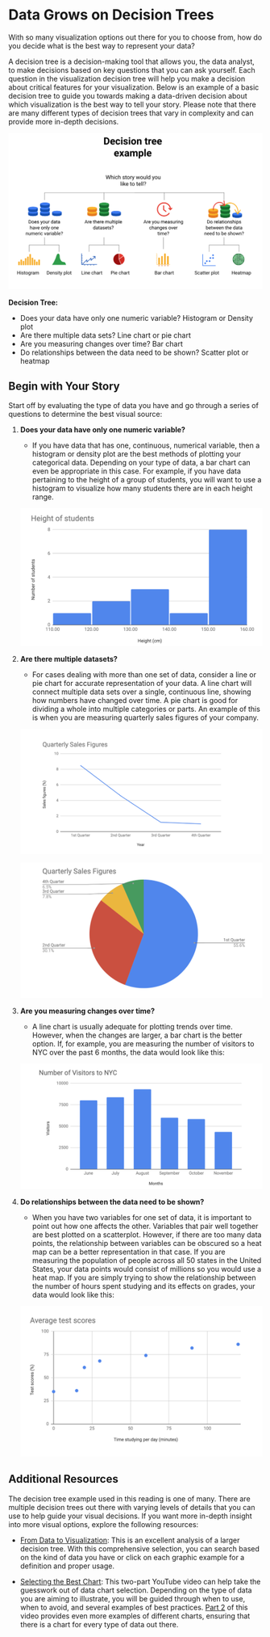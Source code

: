 # Data Grows on Decision Trees

With so many visualization options out there for you to choose from, how do you decide what is the best way to represent your data?

A decision tree is a decision-making tool that allows you, the data analyst, to make decisions based on key questions that you can ask yourself. Each question in the visualization decision tree will help you make a decision about critical features for your visualization. Below is an example of a basic decision tree to guide you towards making a data-driven decision about which visualization is the best way to tell your story. Please note that there are many different types of decision trees that vary in complexity and can provide more in-depth decisions.

![x](./resources/img-18-decision-tree-ex.png)

**Decision Tree:**

- Does your data have only one numeric variable? Histogram or Density plot
- Are there multiple data sets? Line chart or pie chart
- Are you measuring changes over time? Bar chart
- Do relationships between the data need to be shown? Scatter plot or heatmap

## **Begin with Your Story**

Start off by evaluating the type of data you have and go through a series of questions to determine the best visual source:

1. **Does your data have only one numeric variable?**
   - If you have data that has one, continuous, numerical variable, then a histogram or density plot are the best methods of plotting your categorical data. Depending on your type of data, a bar chart can even be appropriate in this case. For example, if you have data pertaining to the height of a group of students, you will want to use a histogram to visualize how many students there are in each height range.

   ![Histogram measuring the height of students and how many students are in each height grouping](./resources/img-19.png)

2. **Are there multiple datasets?**
   - For cases dealing with more than one set of data, consider a line or pie chart for accurate representation of your data. A line chart will connect multiple data sets over a single, continuous line, showing how numbers have changed over time. A pie chart is good for dividing a whole into multiple categories or parts. An example of this is when you are measuring quarterly sales figures of your company.

   ![Line graph measuring quarterly sales figures throughout 1st, 2nd, 3rd, and 4th quarters](./resources/img-20.png)

   ![Pie chart measuring quarterly sales figures for 1st quarter (55.6%), 2nd quarter (30.1%), 3rd q (7.8%), 4th q (6.5%)](./resources/img-21.png)

3. **Are you measuring changes over time?**
   - A line chart is usually adequate for plotting trends over time. However, when the changes are larger, a bar chart is the better option. If, for example, you are measuring the number of visitors to NYC over the past 6 months, the data would look like this:

   ![Bar graph measuring the number of visitors over the months of June to November](./resources/img-22.png)

4. **Do relationships between the data need to be shown?**
   - When you have two variables for one set of data, it is important to point out how one affects the other. Variables that pair well together are best plotted on a scatterplot. However, if there are too many data points, the relationship between variables can be obscured so a heat map can be a better representation in that case. If you are measuring the population of people across all 50 states in the United States, your data points would consist of millions so you would use a heat map. If you are simply trying to show the relationship between the number of hours spent studying and its effects on grades, your data would look like this:

   ![Scatterplot measuring the rise in test scores corresponding with the increase of minutes spent studying](./resources/img-23.png)

## **Additional Resources**

The decision tree example used in this reading is one of many. There are multiple decision trees out there with varying levels of details that you can use to help guide your visual decisions. If you want more in-depth insight into more visual options, explore the following resources:

- [From Data to Visualization](https://www.data-to-viz.com/): This is an excellent analysis of a larger decision tree. With this comprehensive selection, you can search based on the kind of data you have or click on each graphic example for a definition and proper usage.

- [Selecting the Best Chart](https://www.youtube.com/watch?v=C07k0euBpr8): This two-part YouTube video can help take the guesswork out of data chart selection. Depending on the type of data you are aiming to illustrate, you will be guided through when to use, when to avoid, and several examples of best practices. [Part 2](https://www.youtube.com/watch?v=qGaIB-bRn-A) of this video provides even more examples of different charts, ensuring that there is a chart for every type of data out there.
